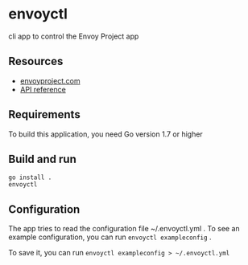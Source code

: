 # envoyctl
cli app to control the Envoy Project app

## Resources
* [envoyproject.com](http://envoyproject.com)
* [API reference](https://envoyproject.com/apioverview)

## Requirements


To build this application, you need Go version 1.7 or higher


## Build and run


```
go install .
envoyctl
```

## Configuration

The app tries to read the configuration file ~/.envoyctl.yml . To see an example configuration, you can run ```envoyctl exampleconfig``` . 

To save it, you can run ```envoyctl exampleconfig > ~/.envoyctl.yml```